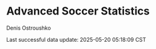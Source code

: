 # Advanced Soccer Statistics
Denis Ostroushko

<!-- gfm -->

Last successful data update: 2025-05-20 05:18:09 CST
